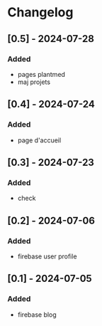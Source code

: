# Changelog

## [0.5] - 2024-07-28

### Added

- pages plantmed
- maj projets
## [0.4] - 2024-07-24

### Added

- page d'accueil

## [0.3] - 2024-07-23

### Added

- check

## [0.2] - 2024-07-06

### Added

- firebase user profile

## [0.1] - 2024-07-05

### Added

- firebase blog
